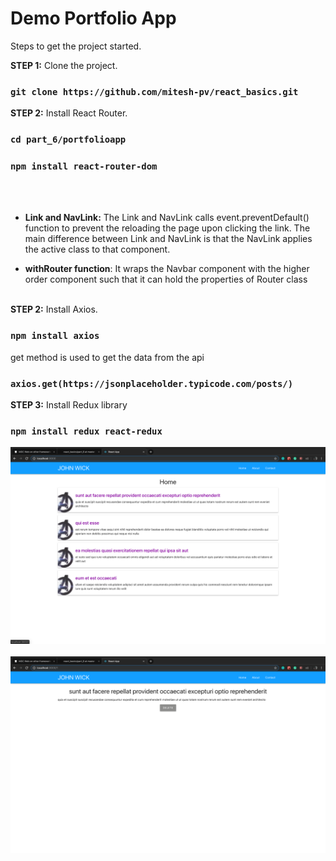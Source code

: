 # Demo Portfolio App

Steps to get the project started.

**STEP 1:** Clone the project. 
### `git clone https://github.com/mitesh-pv/react_basics.git`

**STEP 2:** Install React Router. 
### `cd part_6/portfolioapp`
### `npm install react-router-dom`

<br/><br/>
* **Link and NavLink:**
The Link and NavLink calls event.preventDefault() function to prevent the reloading the page upon clicking the link.
The main difference between Link and NavLink is that the NavLink applies the active class to that component.

* **withRouter function**:
It wraps the Navbar component with the higher order component such that it can hold the properties of Router class
<br/><br/>


**STEP 2:** Install Axios. 
### `npm install axios`
get method is used to get the data from the api
### `axios.get(https://jsonplaceholder.typicode.com/posts/)`


**STEP 3:** Install Redux library
### `npm install redux react-redux`


![App Image](./image/screenshot1.png)
<br/><br/>
![App Image](./image/screenshot2.png)
